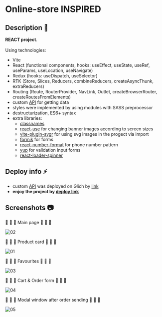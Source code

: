 # Online-store INSPIRED

## Description :page_facing_up:
**REACT project**.<br><br>
Using technologies:
- Vite
- React (functional components, hooks: useEffect, useState, useRef, useParams, useLocation, useNavigate)
- Redux (hooks: useDispatch, useSelector)
- RTK (Store, Slices, Reducers, combineReducers, createAsyncThunk, extraReducers)
- Routing (Route, RouterProvider, NavLink, Outlet, createBrowserRouter, createRoutesFromElements)
- custom [API](https://github.com/PesukarhuTG/api_inspired) for getting data
- styles were implemented by using modules with SASS preprocessor
- destructurization, ES6+ syntax
- extra libraries:
    - [classnames](https://www.npmjs.com/package/classnames)
    - [react-use](https://www.npmjs.com/package/react-use) for changing banner images according to screen sizes
    - [vite-plugin-svgr](https://www.npmjs.com/package/vite-plugin-svgr) for using svg images in the progect via import
    - [formik](https://www.npmjs.com/package/formik) for forms
    - [react-number-format](https://www.npmjs.com/package/react-number-format) for phone number pattern
    - [yup](https://www.npmjs.com/package/yup) for validation input forms
    - [react-loader-spinner](https://mhnpd.github.io/react-loader-spinner/) 



## Deploy info :zap:
- custom [API](https://github.com/PesukarhuTG/api_inspired) was deployed on Glich by [link](https://honorable-different-buckthorn.glitch.me/)
- **enjoy the project by <a href="https://react-inspired.vercel.app/" target="_blank">deploy link</a>**



## Screenshots :camera:
:small_orange_diamond: :small_orange_diamond: :small_orange_diamond: Main page :small_orange_diamond: :small_orange_diamond: :small_orange_diamond:

![02](https://github.com/PesukarhuTG/react-inspired/assets/39487464/9156e299-4ff0-4fa6-84bc-8dd0dd4c8f6d)

:small_orange_diamond: :small_orange_diamond: :small_orange_diamond: Product card :small_orange_diamond: :small_orange_diamond: :small_orange_diamond:

![01](https://github.com/PesukarhuTG/react-inspired/assets/39487464/e4328d22-344a-461e-b030-0fb0d630d371)

:small_orange_diamond: :small_orange_diamond: :small_orange_diamond: Favourites :small_orange_diamond: :small_orange_diamond: :small_orange_diamond:

![03](https://github.com/PesukarhuTG/react-inspired/assets/39487464/4fa6dbb6-b8e8-425c-9cc8-8fa071f29edb)

:small_orange_diamond: :small_orange_diamond: :small_orange_diamond: Cart & Order form :small_orange_diamond: :small_orange_diamond: :small_orange_diamond:

![04](https://github.com/PesukarhuTG/react-inspired/assets/39487464/e2715565-5c2b-447d-97a5-f6feb6fb0f81)

:small_orange_diamond: :small_orange_diamond: :small_orange_diamond: Modal window after order sending :small_orange_diamond: :small_orange_diamond: :small_orange_diamond:

![05](https://github.com/PesukarhuTG/react-inspired/assets/39487464/8aef0b32-2ad1-4434-b6c9-bd95831fe154)
